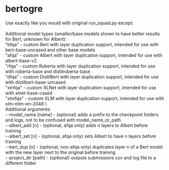 # bertogre

Use exactly like you would with original run_squad.py except: \
 \
Additional model types (smaller/base models shown to have better results for Bert, unknown for Albert): \
    "bfqa" - custom Bert with layer duplication support, intended for use with bert-base-uncased and other base models \
    "afqa" - custom Albert with layer duplication support, intended for use with albert-base-v2 \
    "rfqa" - custom Roberta with layer duplication support, intended for use with roberta-base and distilroberta-base \
    "dfqa" - custom DistilBert with layer duplication support, intended for use with distilbert-base-uncased \
    "xlnfqa" - custom XLNet with layer duplication support, intended for use with xlnet-base-cased \
    "xlmfqa" - custom XLM with layer duplication support, intended for use with xlm-mlm-en-2048 \ 
 \
Additional arguments: \
    --model_name [name] - (optional) adds a prefix to the checkpoint folders and logs, not to be confused with model_name_or_path \
    --albert_add [n] - (optional, afqa only) adds n layers to Albert before training \
    --albert_set [n] - (optional, afqa only) sets Albert to have n layers before training \
    --bert_dup [n] - (optional, non-afqa only) duplicates layer n of a Bert model with the new layer next to the original before training \
    --project_dir [path] - (optional) outputs submissions csv and log file to a different folder
